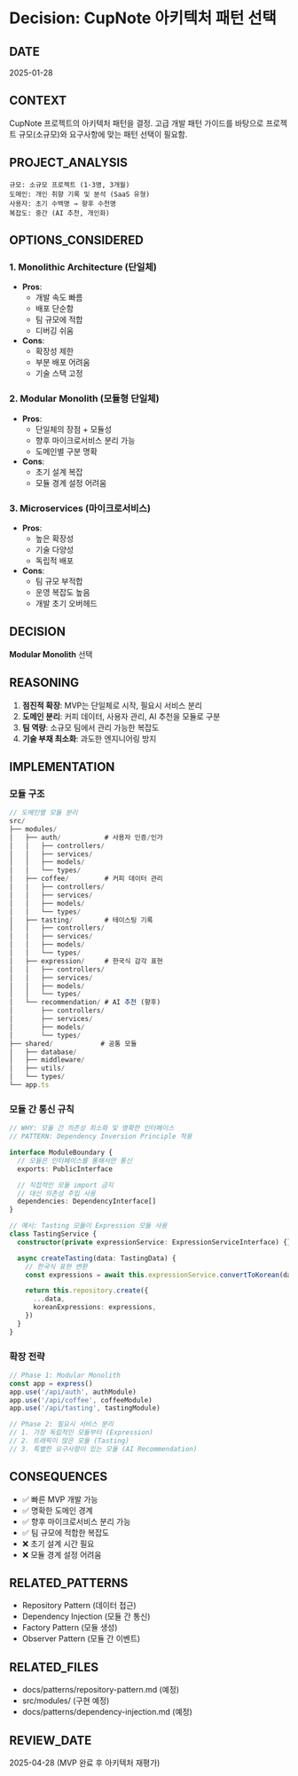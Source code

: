 # Decision: CupNote 아키텍처 패턴 선택

## DATE

2025-01-28

## CONTEXT

CupNote 프로젝트의 아키텍처 패턴을 결정. 고급 개발 패턴 가이드를 바탕으로
프로젝트 규모(소규모)와 요구사항에 맞는 패턴 선택이 필요함.

## PROJECT_ANALYSIS

```
규모: 소규모 프로젝트 (1-3명, 3개월)
도메인: 개인 취향 기록 및 분석 (SaaS 유형)
사용자: 초기 수백명 → 향후 수천명
복잡도: 중간 (AI 추천, 개인화)
```

## OPTIONS_CONSIDERED

### 1. Monolithic Architecture (단일체)

- **Pros**:
  - 개발 속도 빠름
  - 배포 단순함
  - 팀 규모에 적합
  - 디버깅 쉬움
- **Cons**:
  - 확장성 제한
  - 부분 배포 어려움
  - 기술 스택 고정

### 2. Modular Monolith (모듈형 단일체)

- **Pros**:
  - 단일체의 장점 + 모듈성
  - 향후 마이크로서비스 분리 가능
  - 도메인별 구분 명확
- **Cons**:
  - 초기 설계 복잡
  - 모듈 경계 설정 어려움

### 3. Microservices (마이크로서비스)

- **Pros**:
  - 높은 확장성
  - 기술 다양성
  - 독립적 배포
- **Cons**:
  - 팀 규모 부적합
  - 운영 복잡도 높음
  - 개발 초기 오버헤드

## DECISION

**Modular Monolith** 선택

## REASONING

1. **점진적 확장**: MVP는 단일체로 시작, 필요시 서비스 분리
2. **도메인 분리**: 커피 데이터, 사용자 관리, AI 추천을 모듈로 구분
3. **팀 역량**: 소규모 팀에서 관리 가능한 복잡도
4. **기술 부채 최소화**: 과도한 엔지니어링 방지

## IMPLEMENTATION

### 모듈 구조

```typescript
// 도메인별 모듈 분리
src/
├── modules/
│   ├── auth/           # 사용자 인증/인가
│   │   ├── controllers/
│   │   ├── services/
│   │   ├── models/
│   │   └── types/
│   ├── coffee/         # 커피 데이터 관리
│   │   ├── controllers/
│   │   ├── services/
│   │   ├── models/
│   │   └── types/
│   ├── tasting/        # 테이스팅 기록
│   │   ├── controllers/
│   │   ├── services/
│   │   ├── models/
│   │   └── types/
│   ├── expression/     # 한국식 감각 표현
│   │   ├── controllers/
│   │   ├── services/
│   │   ├── models/
│   │   └── types/
│   └── recommendation/ # AI 추천 (향후)
│       ├── controllers/
│       ├── services/
│       ├── models/
│       └── types/
├── shared/            # 공통 모듈
│   ├── database/
│   ├── middleware/
│   ├── utils/
│   └── types/
└── app.ts
```

### 모듈 간 통신 규칙

```typescript
// WHY: 모듈 간 의존성 최소화 및 명확한 인터페이스
// PATTERN: Dependency Inversion Principle 적용

interface ModuleBoundary {
  // 모듈은 인터페이스를 통해서만 통신
  exports: PublicInterface

  // 직접적인 모듈 import 금지
  // 대신 의존성 주입 사용
  dependencies: DependencyInterface[]
}

// 예시: Tasting 모듈이 Expression 모듈 사용
class TastingService {
  constructor(private expressionService: ExpressionServiceInterface) {}

  async createTasting(data: TastingData) {
    // 한국식 표현 변환
    const expressions = await this.expressionService.convertToKorean(data.notes)

    return this.repository.create({
      ...data,
      koreanExpressions: expressions,
    })
  }
}
```

### 확장 전략

```typescript
// Phase 1: Modular Monolith
const app = express()
app.use('/api/auth', authModule)
app.use('/api/coffee', coffeeModule)
app.use('/api/tasting', tastingModule)

// Phase 2: 필요시 서비스 분리
// 1. 가장 독립적인 모듈부터 (Expression)
// 2. 트래픽이 많은 모듈 (Tasting)
// 3. 특별한 요구사항이 있는 모듈 (AI Recommendation)
```

## CONSEQUENCES

- ✅ 빠른 MVP 개발 가능
- ✅ 명확한 도메인 경계
- ✅ 향후 마이크로서비스 분리 가능
- ✅ 팀 규모에 적합한 복잡도
- ❌ 초기 설계 시간 필요
- ❌ 모듈 경계 설정 어려움

## RELATED_PATTERNS

- Repository Pattern (데이터 접근)
- Dependency Injection (모듈 간 통신)
- Factory Pattern (모듈 생성)
- Observer Pattern (모듈 간 이벤트)

## RELATED_FILES

- docs/patterns/repository-pattern.md (예정)
- src/modules/ (구현 예정)
- docs/patterns/dependency-injection.md (예정)

## REVIEW_DATE

2025-04-28 (MVP 완료 후 아키텍처 재평가)
